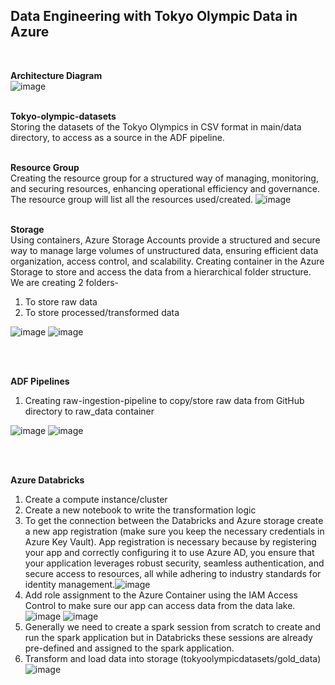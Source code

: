<h2>Data Engineering with Tokyo Olympic Data in Azure</h2>
<br>

**Architecture Diagram**<br>
![image](https://github.com/user-attachments/assets/a0cf0b7a-2132-4c77-8576-18fadef1c8f2)
<br>
<br>

**Tokyo-olympic-datasets**<br>
Storing the datasets of the Tokyo Olympics in CSV format in main/data directory, to access as a source in the ADF pipeline.
<br>
<br>

**Resource Group**<br>
Creating the resource group for a structured way of managing, monitoring, and securing resources, enhancing operational efficiency and governance.
The resource group will list all the resources used/created.
![image](https://github.com/user-attachments/assets/17cad07a-989b-4219-97d6-e6aa42952523)
<br>
<br>

**Storage**<br>
Using containers, Azure Storage Accounts provide a structured and secure way to manage large volumes of unstructured data, ensuring efficient data organization, access control, and scalability.
Creating container in the Azure Storage to store and access the data from a hierarchical folder structure. We are creating 2 folders-
1. To store raw data
2. To store processed/transformed data

![image](https://github.com/user-attachments/assets/4fcbd8db-5351-4e19-addd-6736e2e4e4b1)
![image](https://github.com/user-attachments/assets/e0497cd8-dbaf-4cd8-9039-ae19a5f04b44)

<br>
<br>

**ADF Pipelines**<br>
1. Creating raw-ingestion-pipeline to copy/store raw data from GitHub directory to raw_data container

![image](https://github.com/user-attachments/assets/d89a14cc-4ccb-42aa-80e1-acde6c3b247a)
![image](https://github.com/user-attachments/assets/3d862643-4bf2-40f3-847c-f863b02ffadc)

<br>
<br>

**Azure Databricks**<br>
1. Create a compute instance/cluster
2. Create a new notebook to write the transformation logic
3. To get the connection between the Databricks and Azure storage create a new app registration (make sure you keep the necessary credentials in Azure Key Vault). App registration is necessary because by registering your app and correctly configuring it to use Azure AD, you ensure that your application leverages robust security, seamless authentication, and secure access to resources, all while adhering to industry standards for identity management.![image](https://github.com/user-attachments/assets/74c82968-8bfc-4839-9035-b91686281ecc)
4. Add role assignment to the Azure Container using the IAM Access Control to make sure our app can access data from the data lake.![image](https://github.com/user-attachments/assets/72250b77-696b-4588-8c0a-7d27002cf70c)
![image](https://github.com/user-attachments/assets/43f1715c-4b85-4685-8652-577c9071327c)
5. Generally we need to create a spark session from scratch to create and run the spark application but in Databricks these sessions are already pre-defined and assigned to the spark application.
6. Transform and load data into storage (tokyoolympicdatasets/gold_data)![image](https://github.com/user-attachments/assets/d5b1d7f5-4102-4efe-aba3-55b2f41a56ea)




